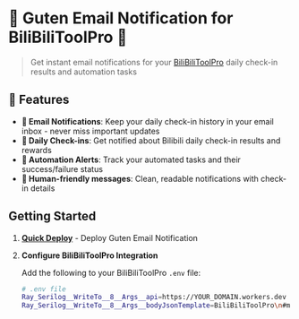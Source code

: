 # 🧩 Guten Email Notification for BiliBiliToolPro 🧩

> Get instant email notifications for your [BiliBiliToolPro](https://github.com/RayWangQvQ/BiliBiliToolPro) daily check-in results and automation tasks

## 🌟 Features

- **📧 Email Notifications**: Keep your daily check-in history in your email inbox - never miss important updates
- **🎯 Daily Check-ins**: Get notified about Bilibili daily check-in results and rewards
- **🤖 Automation Alerts**: Track your automated tasks and their success/failure status
- **👥 Human-friendly messages**: Clean, readable notifications with check-in details

## Getting Started

1. **[Quick Deploy](../../docs/Deployment.md)** - Deploy Guten Email Notification

2. **Configure BiliBiliToolPro Integration**

	Add the following to your BiliBiliToolPro `.env` file:

	```bash
	# .env file
	Ray_Serilog__WriteTo__8__Args__api=https://YOUR_DOMAIN.workers.dev
	Ray_Serilog__WriteTo__8__Args__bodyJsonTemplate=BiliBiliToolPro\n#msg#
	```
